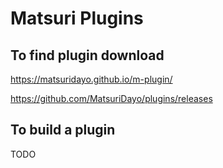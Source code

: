 # Matsuri Plugins

## To find plugin download

https://matsuridayo.github.io/m-plugin/

https://github.com/MatsuriDayo/plugins/releases

## To build a plugin

TODO
